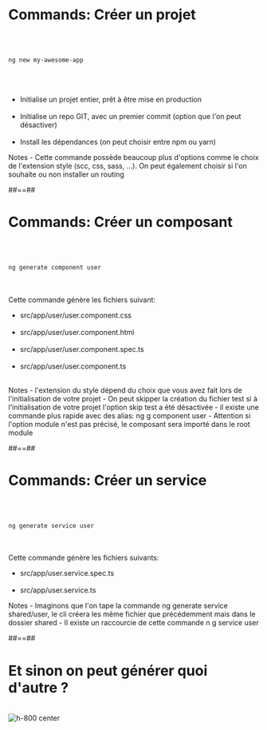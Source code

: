 <!-- .slide: class="sfeir-basic-slide with-code" -->
# Commands: Créer un projet
<br><br>
```sh
ng new my-awesome-app
```
<!-- .element: class="big-code" -->
<br><br>
<ul>
    <li>Initialise un projet entier, prêt à être mise en production</li><br>
    <li>Initialise un repo GIT, avec un premier commit (option que l'on peut désactiver)</li><br>
    <li>Install les dépendances (on peut choisir entre npm ou yarn)</li>
</ul>
Notes
- Cette commande possède beaucoup plus d'options comme le choix de l'extension style (scc, css, sass, ...). On peut également choisir si l'on souhaite ou non installer un routing

##==##

<!-- .slide: class="sfeir-basic-slide with-code" -->
# Commands: Créer un composant
<br><br>
```sh
ng generate component user
```
<!-- .element: class="big-code" -->
<br><br>
Cette commande génère les fichiers suivant:<br>
<ul>
    <li>src/app/user/user.component.css</li><br>
    <li>src/app/user/user.component.html</li><br>
    <li>src/app/user/user.component.spec.ts</li><br>
    <li>src/app/user/user.component.ts</li><br>
</ul>
Notes
- l'extension du style dépend du choix que vous avez fait lors de l'initialisation de votre projet
- On peut skipper la création du fichier test si à l'initialisation de votre projet l'option skip test a été désactivée
- il existe une commande plus rapide avec des alias: ng g component user
- Attention si l'option module n'est pas précisé, le composant sera importé dans le root module

##==##

<!-- .slide: class="sfeir-basic-slide with-code" -->
# Commands: Créer un service
<br><br>
```sh
ng generate service user
```
<!-- .element: class="big-code" -->
<br><br>
Cette commande génère les fichiers suivants:<br>
<ul>
    <li>src/app/user.service.spec.ts</li><br>
    <li>src/app/user.service.ts</li>
</ul>
Notes
- Imaginons que l'on tape la commande ng generate service shared/user, le cli créera les même fichier que précédemment mais dans le dossier shared
- Il existe un raccourcie de cette commande n g service user

##==##

<!-- .slide: class="sfeir-basic-slide" -->
# Et sinon on peut générer quoi d'autre ?
<br>
<img alt="h-800 center" src="assets/images/school/cli/generate_helper.png" />



